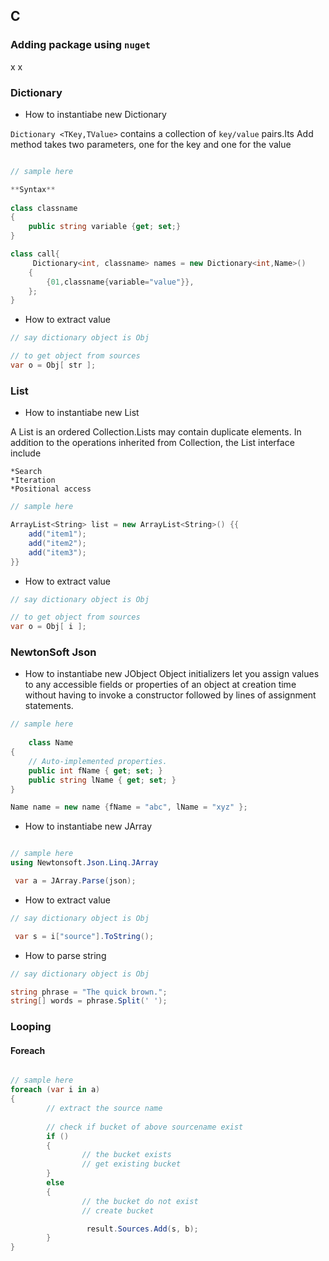 ## C #

### Adding package using `nuget`

x
x


### Dictionary

* How to instantiabe new Dictionary

`Dictionary <TKey,TValue>` contains a collection of `key/value` pairs.Its Add method takes two parameters, one for the key and one for the value

```csharp

// sample here

**Syntax**
	
class classname
{
	public string variable {get; set;}
}

class call{
	 Dictionary<int, classname> names = new Dictionary<int,Name>()
	{
		{01,classname{variable="value"}},
	};
}	

```

* How to extract value

```csharp
// say dictionary object is Obj

// to get object from sources
var o = Obj[ str ];

```


### List

* How to instantiabe new List

A List is an ordered Collection.Lists may contain duplicate elements. 
In addition to the operations inherited from Collection, the List interface include

	*Search
	*Iteration
	*Positional access

```csharp
// sample here

ArrayList<String> list = new ArrayList<String>() {{
	add("item1");
	add("item2");
	add("item3");
}}

```

* How to extract value

```csharp
// say dictionary object is Obj

// to get object from sources
var o = Obj[ i ];

```

### NewtonSoft Json

* How to instantiabe new JObject
Object initializers let you assign values to any accessible fields or properties of an object at creation time without having to invoke a constructor followed by lines of assignment statements.

```csharp
// sample here
 
	class Name
{
    // Auto-implemented properties.
    public int fName { get; set; }
    public string lName { get; set; }
}

Name name = new name {fName = "abc", lName = "xyz" };
```
* How to instantiabe new JArray

```csharp

// sample here
using Newtonsoft.Json.Linq.JArray

 var a = JArray.Parse(json);

```

* How to extract value

```csharp
// say dictionary object is Obj

 var s = i["source"].ToString();

```


* How to parse string

```csharp
// say dictionary object is Obj

string phrase = "The quick brown.";
string[] words = phrase.Split(' ');

```

### Looping


#### Foreach

```csharp

// sample here
foreach (var i in a)
{
		// extract the source name
		
		// check if bucket of above sourcename exist
		if ()
		{
				// the bucket exists
				// get existing bucket
		}
		else
		{
				// the bucket do not exist
				// create bucket

				 result.Sources.Add(s, b);
		}
}

```
